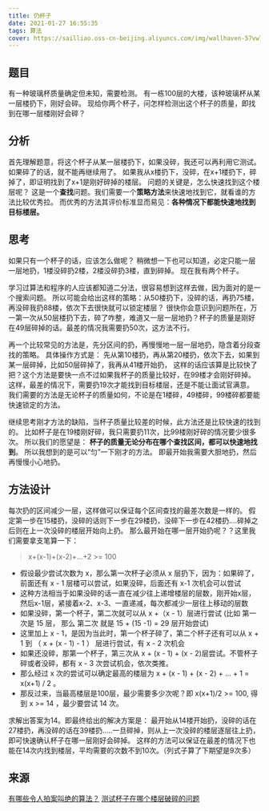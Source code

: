 ```yaml
---
title: 仍杯子
date: 2021-01-27 16:55:35
tags: 算法
cover: https://sailliao.oss-cn-beijing.aliyuncs.com/img/wallhaven-57vw73.jpg
---
```


## 题目

有一种玻璃杯质量确定但未知，需要检测。
有一栋100层的大楼，该种玻璃杯从某一层楼扔下，刚好会碎。
现给你两个杯子，问怎样检测出这个杯子的质量，即找到在哪一层楼刚好会碎？

## 分析

首先理解题意，将这个杯子从某一层楼扔下，如果没碎，我还可以再利用它测试。如果碎了的话，就不能再继续用了。
如果我从x楼扔下，没碎，在x+1楼扔下，碎掉了，即证明找到了x+1是刚好碎掉的楼层。
问题的关键是，怎么快速找到这个楼层呢？
这是一个**查找**问题。我们需要一个**策略方法**来快速地找到它，就看谁的方法比较优秀拉。
而优秀的方法其评价标准显而易见：**各种情况下都能快速地找到目标楼层。**

## 思考

如果只有一个杯子的话，应该怎么做呢？
稍微想一下也可以知道，必定只能一层一层地扔，1楼没碎扔2楼，2楼没碎扔3楼，直到碎掉。
现在我有两个杯子。

学习过算法和程序的人应该都知道二分法，很容易想到这样去做，因为面对的是一个搜索问题。
所以可能会给出这样的策略：从50楼扔下，没碎的话，再扔75楼，再没碎我扔88楼，依次下去很快就可以锁定楼层？
很快你会意识到问题所在，万一第一次从50层楼扔下去，碎了咋整，难道又一层一层地扔？杯子的质量是刚好在49层碎掉的话。最差的情况我需要扔50次，这方法不行。

再一个比较常见的方法是，先分区间的扔，再慢慢地一层一层地扔，隐含着分段查找的策略。
具体操作方式是：
先从第10楼扔，再从第20楼扔，依次下去，如果到某一层碎掉，比如50层碎掉了，我再从41楼开始扔，
这样的话应该算是比较快了把？这个方法是要快一点不过如果我杯子的质量比较好，在99楼才会刚好碎掉。
这样，最差的情况下，需要扔19次才能找到目标楼层，还是不能让面试官满意。
我们需要的方法是无论杯子的质量如何，不论是在1楼碎，49楼碎，99楼碎都要能快速锁定的方法。

继续思考刚才方法的缺陷，当杯子质量比较差的时候，此方法还是比较快速的找到的。
比如杯子是在19楼刚好碎，我只需要扔11次，比99楼刚好碎的情况要少很多次。
所以我们的愿望是：
**杯子的质量无论分布在哪个查找区间，都可以快速地找到**。
所以我想到的是可以“匀”一下刚才的方法。
即最开始我需要大胆地扔，然后再慢慢小心地扔。

## 方法设计

每次扔的区间减少一层，这样做可以保证每个区间查找的最差次数是一样的。
假定第一步在15楼扔，没碎的话则下一步在29楼扔，没碎下一步在42楼扔....碎掉之后则在上一次没碎的楼层开始向上扔。
那么最开始在哪一层开始扔呢？？这里我们需要拿支笔算一下：

> x+(x-1)+(x-2)+...+2 >= 100

* 假设最少尝试次数为 x，那么第一次杯子必须从 x 层扔下，因为：如果碎了，前面还有 x - 1 层楼可以尝试，如果没碎，后面还有 x-1 次机会可以尝试
* 这种方法相当于如果没碎的话一直在减少往上递增楼层的层数，刚开始x层，然后x-1层，紧接着x-2、x-3、一直递减，每次都减少一层往上移动的层数
* 如果没碎，第一个杯子，第二次就可以从 x +（x - 1）层进行尝试 (比如 第一次是 15 层， 那么 第二次 就是 15 + (15 -1) = 29 层开始尝试)
* 这里加上 x - 1，是因为当此时，第一个杯子碎了，第二个杯子还有可以从 x + 1 到 （ x + (x - 1) - 1 ） 层进行尝试，有 x - 2 次机会
* 如果还没碎，那第一个杯子，第三次从 x + (x - 1) + (x - 2)层尝试。不管杯子碎或者没碎，都有 x - 3 次尝试机会，依次类推。
* 那么经过 x 次的尝试可以确定最高的楼层为 x + (x - 1) + (x - 2) + … + 1 = x(x+1) / 2 。
* 那反过来，当最高楼层是100层，最少需要多少次呢？即 x(x+1)/2 >= 100, 得到 x >= 14 ，最少要尝试 14 次。

求解出答案为14。即最终给出的解决方案是：
最开始从14楼开始扔，没碎的话在27楼扔，再没碎的话在39楼扔.....一旦碎掉，则从上一次没碎的楼层逐层往上扔，即可快速确认杯子在哪一层刚好会碎掉。
这样的方法可以保证在最差的情况下也能在14次内找到楼层，平均需要的次数不到10次。（列式子算了下期望是9次多）

## 来源

[有哪些令人拍案叫绝的算法？](https://www.zhihu.com/question/27547892/answer/131239272)
[测试杯子在哪个楼层破碎的问题](https://blog.csdn.net/weixin_39485901/article/details/89430292)
